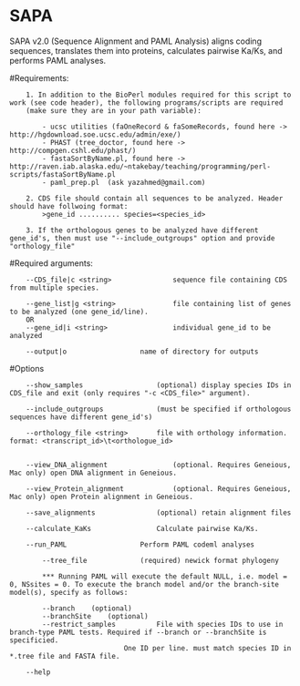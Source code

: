 # SAPA

SAPA v2.0 (Sequence Alignment and PAML Analysis) aligns coding sequences, translates them into proteins, calculates pairwise Ka/Ks, and performs PAML analyses.

				
#Requirements:
		
		1. In addition to the BioPerl modules required for this script to work (see code header), the following programs/scripts are required 
		(make sure they are in your path variable):
			
			- ucsc utilities (faOneRecord & faSomeRecords, found here -> http://hgdownload.soe.ucsc.edu/admin/exe/)
			- PHAST (tree_doctor, found here -> http://compgen.cshl.edu/phast/)
			- fastaSortByName.pl, found here -> http://raven.iab.alaska.edu/~ntakebay/teaching/programming/perl-scripts/fastaSortByName.pl
			- paml_prep.pl  (ask yazahmed@gmail.com)

		2. CDS file should contain all sequences to be analyzed. Header should have follwoing format:
			>gene_id .......... species=<species_id>

		3. If the orthologous genes to be analyzed have different gene_id's, then must use "--include_outgroups" option and provide "orthology_file"

		
 #Required arguments:

		--CDS_file|c <string>				sequence file containing CDS from multiple species.

		--gene_list|g <string>				file containing list of genes to be analyzed (one gene_id/line).
		OR
		--gene_id|i <string>				individual gene_id to be analyzed
  
		--output|o					name of directory for outputs 


 #Options

		--show_samples					(optional) display species IDs in CDS_file and exit (only requires "-c <CDS_file>" argument).

		--include_outgroups				(must be specified if orthologous sequences have different gene_id's)

		--orthology_file <string>		file with orthology information. format: <transcript_id>\t<orthologue_id>


		--view_DNA_alignment				(optional. Requires Geneious, Mac only) open DNA alignment in Geneious.

		--view_Protein_alignment			(optional. Requires Geneious, Mac only) open Protein alignment in Geneious.

		--save_alignments				(optional) retain alignment files

		--calculate_KaKs				Calculate pairwise Ka/Ks.

		--run_PAML					Perform PAML codeml analyses

			--tree_file				(required) newick format phylogeny
	
			*** Running PAML will execute the default NULL, i.e. model = 0, NSsites = 0. To execute the branch model and/or the branch-site model(s), specify as follows:

			--branch	(optional)
			--branchSite	(optional)	
			--restrict_samples			File with species IDs to use in branch-type PAML tests. Required if --branch or --branchSite is specificied. 
								One ID per line. must match species ID in *.tree file and FASTA file.

		--help						

					
